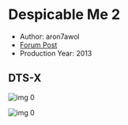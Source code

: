 # Despicable Me 2

* Author: aron7awol
* [Forum Post](https://www.avsforum.com/threads/bass-eq-for-filtered-movies.2995212/post-57618178)
* Production Year: 2013

## DTS-X

![img 0](https://i.imgur.com/j1aL9z1.jpg)

![img 0](https://i.imgur.com/ju8NUrO.jpg)

